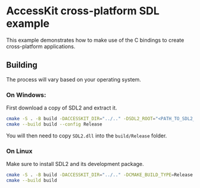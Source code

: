 # AccessKit cross-platform SDL example

This example demonstrates how to make use of the C bindings to create cross-platform applications.

## Building

The process will vary based on your operating system.

### On Windows:

First download a copy of SDL2 and extract it.

```bash
cmake -S . -B build -DACCESSKIT_DIR="../.." -DSDL2_ROOT="<PATH_TO_SDL2_INSTALLATION>/cmake"
cmake --build build --config Release
```

You will then need to copy `SDL2.dll` into the `build/Release` folder.

### On Linux

Make sure to install SDL2 and its development package.

```bash
cmake -S . -B build -DACCESSKIT_DIR="../.." -DCMAKE_BUILD_TYPE=Release
cmake --build build
```
